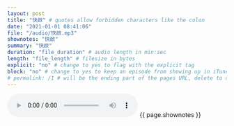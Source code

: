 ```yaml
---
layout: post
title: "快啟" # quotes allow forbidden characters like the colon
date: "2021-01-01 08:41:06"
file: "/audio/快啟.mp3"
shownotes: "快啟"
summary: "快啟"
duration: "file_duration" # audio length in min:sec
length: "file_length" # filesize in bytes
explicit: "no" # change to yes to flag with the explicit tag
block: "no" # change to yes to keep an episode from showing up in iTunes
# permalink: /1 # will be the ending part of the pages URL, delete to default to the title
---
```


<audio controls>
<source src="{{site.url}}{{site.baseurl}}{{ page.file }}" type="audio/x-mp3">
Your browser does not support the audio element.
</audio>
{{ page.shownotes }}
